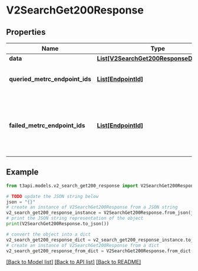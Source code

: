# V2SearchGet200Response


## Properties

Name | Type | Description | Notes
------------ | ------------- | ------------- | -------------
**data** | [**List[V2SearchGet200ResponseDataInner]**](V2SearchGet200ResponseDataInner.md) |  | [optional] 
**queried_metrc_endpoint_ids** | [**List[EndpointId]**](EndpointId.md) | Endpoints which were successfully queried. | [optional] 
**failed_metrc_endpoint_ids** | [**List[EndpointId]**](EndpointId.md) | Endpoints which could not be queried, either due to Metrc error or lack of permissions. | [optional] 

## Example

```python
from t3api.models.v2_search_get200_response import V2SearchGet200Response

# TODO update the JSON string below
json = "{}"
# create an instance of V2SearchGet200Response from a JSON string
v2_search_get200_response_instance = V2SearchGet200Response.from_json(json)
# print the JSON string representation of the object
print(V2SearchGet200Response.to_json())

# convert the object into a dict
v2_search_get200_response_dict = v2_search_get200_response_instance.to_dict()
# create an instance of V2SearchGet200Response from a dict
v2_search_get200_response_from_dict = V2SearchGet200Response.from_dict(v2_search_get200_response_dict)
```
[[Back to Model list]](../README.md#documentation-for-models) [[Back to API list]](../README.md#documentation-for-api-endpoints) [[Back to README]](../README.md)


